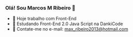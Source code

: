 ### Olá! Sou Marcos M Ribeiro 👋

- 🔭 Hoje trabalho com Front-End
- 🌱 Estudando Front-End 2.0 Java Script na DankiCode
- 👯 Contate-me no e-mail: max_ribeiro2013@hotmail.com



